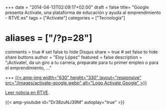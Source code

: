 +++
date = "2014-04-13T02:09:17+02:00"
draft = false
title= "Google presenta Actívate, una plataforma de educación y ayuda al emprendimiento - RTVE.es"
tags = ["Activate"]
categories = ["Tecnología"]
# aliases = ["/?p=28"]
comments = true	# set false to hide Disqus
share = true	# set false to hide share buttons
author = "Eloy López"
featured = false
description = "¡Actívate!, da un giro a tu carrera, preparate para tu primer empleo o para el emprendimiento, ..."

+++
[{{< amp-img width="630" height="330" layout="responsive" src="/images/activate-google.webp" alt="Logo Activate Google" >}}](/images/activate-google.webp)

<a title="Leer noticia sobra plataforma 'Actívate' en RTVE" href="http://www.rtve.es/noticias/20140318/google-presenta-espana-activate-plataforma-gratuita-para-ayudar-jovenes-montar-empresas/899261.shtml" target="_blank">Leer noticia en RTVE</a>.

{{< amp-youtube id="Dr38zuNJ39M" autoplay="true" >}}
